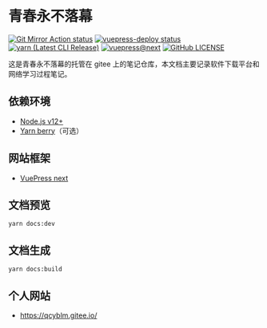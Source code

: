 # 青春永不落幕
[![Git Mirror Action status](https://github.com/qcyblm/qcyblm.github.io/workflows/Git%20Mirror%20Action/badge.svg)](https://github.com/qcyblm/qcyblm.github.io/actions/workflows/Git%20Mirror%20Action.yml)
[![vuepress-deploy status](https://github.com/qcyblm/qcyblm.github.io/workflows/vuepress-deploy/badge.svg)](https://github.com/qcyblm/qcyblm.github.io/actions/workflows/vuepress-deploy.yml)
[![yarn (Latest CLI Release)](https://img.shields.io/npm/v/@yarnpkg/cli/latest?label=yarn%40berry)](https://github.com/yarnpkg/berry)
[![vuepress@next](https://img.shields.io/github/v/release/vuepress/vuepress-next?include_prereleases&label=vuepress%40next)](https://github.com/vuepress/vuepress-next/releases)
[![GitHub LICENSE](https://img.shields.io/github/license/qcyblm/qcyblm.github.io)](/LICENSE)


这是青春永不落幕的托管在 gitee 上的笔记仓库，本文档主要记录软件下载平台和网络学习过程笔记。
 ## 依赖环境
- [Node.js v12+](https://nodejs.org/)
- [Yarn berry](https://github.com/yarnpkg/berry)（可选）
## 网站框架
- [VuePress next](https://v2.vuepress.vuejs.org/)
## 文档预览
```
yarn docs:dev
```
## 文档生成
```
yarn docs:build
```
## 个人网站
- https://qcyblm.gitee.io/
